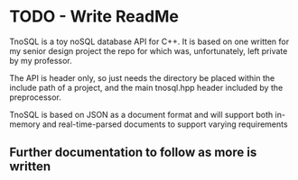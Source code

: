 # TODO - Write ReadMe
TnoSQL is a toy noSQL database API for C++.
It is based on one written for my senior design project the repo for which was, unfortunately, left private by my professor.

The API is header only, so just needs the directory be placed within the include path of a project, and the main tnosql.hpp header included by the preprocessor.

TnoSQL is based on JSON as a document format and will support both in-memory and real-time-parsed documents to support varying requirements

## Further documentation to follow as more is written

